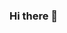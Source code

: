 ### Hi there 👋

<!--
**aashutosh-IS/aashutosh-IS** is a ✨ _special_ ✨ repository because its `README.md` (this file) appears on your GitHub profile.

Here are some ideas to get you started:

- 🔭 I’m currently working on Mobile Apps
- 🌱 I’m currently learning Flutter
- 👯 I’m looking to collaborate on ...
- 🤔 I’m looking for help with FLutter
- 💬 Ask me about Native Android Application Development
- 📫 How to reach me: email : aashutosh.poudel8@gmail.com, Linkedin : https://www.linkedin.com/in/aashutosh-poudel-a43b80118/
- 😄 Pronouns: ...
- ⚡ Fun fact: ...
-->
